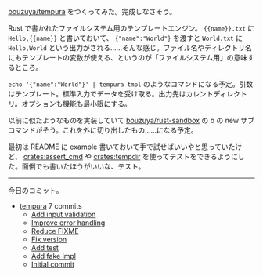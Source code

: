 [bouzuya/tempura] をつくってみた。完成しなさそう。

Rust で書かれたファイルシステム用のテンプレートエンジン。 `{{name}}.txt` に `Hello,{{name}}` と書いておいて、 `{"name":"World"}` を渡すと `World.txt` に `Hello,World` という出力がされる……そんな感じ。ファイル名やディレクトリ名にもテンプレートの変数が使える、というのが「ファイルシステム用」の意味するところ。

`echo '{"name":"World"}' | tempura tmpl` のようなコマンドになる予定。引数はテンプレート。標準入力でデータを受け取る。出力先はカレントディレクトリ。オプションも機能も最小限にする。

以前に似たようなものを実装していて [bouzuya/rust-sandbox] の b の new サブコマンドがそう。これを外に切り出したもの……になる予定。

最初は README に example 書いておいて手で試せばいいやと思っていたけど、 [crates:assert_cmd] や [crates:tempdir] を使ってテストをできるようにした。面倒でも書いたほうがいいな、テスト。

---

今日のコミット。

- [tempura](https://github.com/bouzuya/tempura) 7 commits
  - [Add input validation](https://github.com/bouzuya/tempura/commit/f127bffde2c163a069bfeb8069d371e12882b7e2)
  - [Improve error handling](https://github.com/bouzuya/tempura/commit/7bd0ed37b453e95fac98142456a5df07a7aacc3b)
  - [Reduce FIXME](https://github.com/bouzuya/tempura/commit/6d4e5f8fa614f39b3ebdfefb5dad1b75270bc09e)
  - [Fix version](https://github.com/bouzuya/tempura/commit/0d0369a69a11333a9766072a822001544492cca9)
  - [Add test](https://github.com/bouzuya/tempura/commit/c7bb915f615b32bf6ec54510b02f139b769ab7ee)
  - [Add fake impl](https://github.com/bouzuya/tempura/commit/ce602c54b21b2974647319cb9a9abe0ab8583b4a)
  - [Initial commit](https://github.com/bouzuya/tempura/commit/d085dbc823c7015121a4ac4471bfffc1aa676b48)

[bouzuya/rust-sandbox]: https://github.com/bouzuya/rust-sandbox
[bouzuya/tempura]: https://github.com/bouzuya/tempura

[crates:assert_cmd]: https://crates.io/crates/assert_cmd
[crates:tempdir]: https://crates.io/crates/tempdir
